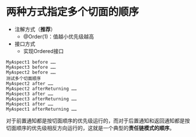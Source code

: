 # 两种方式指定多个切面的顺序
- 注解方式（**推荐**）
    - @Order(1)：值越小优先级越高
- 接口方式
    - 实现Ordered接口
    
```
MyAspect1 before ……
MyAspect3 before ……
MyAspect2 before ……
测试多个切面顺序
MyAspect2 after ……
MyAspect2 afterReturning ……
MyAspect3 after ……
MyAspect3 afterReturning ……
MyAspect1 after ……
MyAspect1 afterReturning ……
```
对于前置通知都是按切面顺序的优先级运行的，而对于后置通知和返回通知都是按切面顺序的优先级相反方向运行的，这就是一个典型的**责任链模式的顺序**。